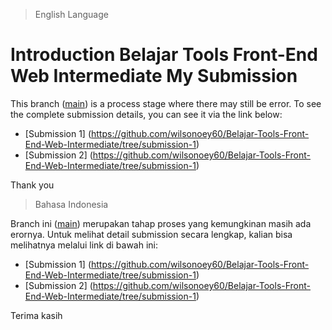 > English Language

# Introduction Belajar Tools Front-End Web Intermediate My Submission

This branch ([main](https://github.com/wilsonoey60/Belajar-Tools-Front-End-Web-Intermediate)) is a process stage where there may still be error. To see the complete submission details, you can see it via the link below:

-   [Submission 1] (https://github.com/wilsonoey60/Belajar-Tools-Front-End-Web-Intermediate/tree/submission-1)
-   [Submission 2] (https://github.com/wilsonoey60/Belajar-Tools-Front-End-Web-Intermediate/tree/submission-1)

Thank you

> Bahasa Indonesia

Branch ini ([main](https://github.com/wilsonoey60/Belajar-Tools-Front-End-Web-Intermediate)) merupakan tahap proses yang kemungkinan masih ada erornya. Untuk melihat detail submission secara lengkap, kalian bisa melihatnya melalui link di bawah ini:

-   [Submission 1] (https://github.com/wilsonoey60/Belajar-Tools-Front-End-Web-Intermediate/tree/submission-1)
-   [Submission 2] (https://github.com/wilsonoey60/Belajar-Tools-Front-End-Web-Intermediate/tree/submission-1)

Terima kasih
